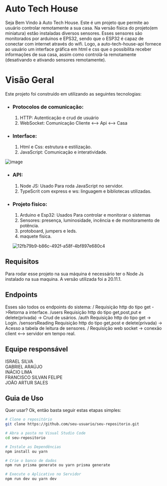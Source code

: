 # Auto Tech House

Seja Bem Vindo à Auto Tech House. Este é um projeto que permite ao usuário controlar remotamente a sua casa. Na versão física do projeto(em miniatura) estão instaladas diversos sensores. Esses sensores são monitorados por arduinos e EPS32, sendo que o ESP32 é capaz de conectar com internet através do wifi.
Logo, a auto-tech-house-api fornece ao usuário um interface gráfica em html e css que o possibilita receber informações de sua casa, assim como controlá-la remotamente (desativando e ativando
sensores remotamente).

# Visão Geral

Este projeto foi construído em utilizando as seguintes tecnologias:

- ### Protocolos de comunicação:
  1. HTTP: Autenticação e crud de usuário
  2. WebSocket: Comunicação Cliente <--> Api <--> Casa
- ### Interface:
  1. Html e Css: estrutura e estilização.
  2. JavaScript: Comunicação e interatividade.
     
![image](https://github.com/Equipe-STR/auto-tech-house-api/assets/115730575/8d021d47-5e4c-47a2-b32f-c4e351834fb3)

- ### API:
  1. Node JS: Usado Para roda JavaScript no servidor.
  2. TypeScrit com express e ws: linguagem e bibliotecas utilizadas.

- ### Projeto físico:
  1. Arduino e Esp32: Usados Para controlar e monitorar o sistemas
  2. Sensores: presença, luminosidade, incência e de monitoramento de potência.
  3. protoboard, jumpers e leds.
  4. maquete física.
     
  ![12fb79b9-b86c-492f-a58f-4bf897e680c4](https://github.com/Equipe-STR/auto-tech-house-api/assets/115730575/d4b2f235-2c06-4d0a-9404-e01eaaa5ac47)

     


## Requisitos
Para rodar esse projeto na sua máquina é necessário ter o Node Js instalado na sua maquina. A versão utilizada foi a 20.11.1.

## Endpoints
Esses são todos os endpoints do sistema:
/ Requisição http do tipo get ->Retorna a interface.
/users Requisição http do tipo get,post,put e delete(privada) -> Crud de usários.
/auth Requisição http do tipo get -> Login.
/sensorsReading Requisição http do tipo get,post e delete(privada) -> Acesso a tabela de leitura de sensores.
/ Requisição web socket -> conexão client <--> servidor em tempo real.


## Equipe responsável 

ISRAEL SILVA <br>
GABRIEL ARAÚJO <br>
INÁCIO LIMA <br>
FRANCISCO SILVAN FELIPE <br>
JOÃO ARTUR SALES


## Guia de Uso

Quer usar? Ok, então basta seguir estas etapas simples:

```bash
# Clone o repositório
git clone https://github.com/seu-usuario/seu-repositorio.git

# Abra a pasta no Visual Studio Code
cd seu-repositorio

# Instale as Dependências
npm install ou yarn

# Crie o banco de dados
npm run prisma generate ou yarn prisma generate

# Execute o Aplicativo no Servidor
npm run dev ou yarn dev
